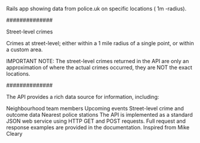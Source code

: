 Rails app showing data from police.uk on specific locations ( 1m -radius).

##############

Street-level crimes

Crimes at street-level; either within a 1 mile radius of a single point, or within a custom area.

IMPORTANT NOTE: The street-level crimes returned in the API are only an approximation of where the actual crimes occurred, they are NOT the exact locations.

##############

The API provides a rich data source for information, including:

Neighbourhood team members
Upcoming events
Street-level crime and outcome data
Nearest police stations
The API is implemented as a standard JSON web service using HTTP GET and POST requests. Full request and response examples are provided in the documentation.
Inspired from Mike Cleary